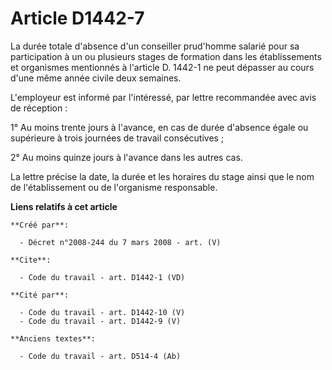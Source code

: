 # Article D1442-7

La durée totale d'absence d'un conseiller prud'homme salarié pour sa participation à un ou plusieurs stages de formation dans
les établissements et organismes mentionnés à l'article D. 1442-1 ne peut dépasser au cours d'une même année civile deux
semaines. 

L'employeur est informé par l'intéressé, par lettre recommandée avec avis de réception : 

1° Au moins trente jours à l'avance, en cas de durée d'absence égale ou supérieure à trois journées de travail
consécutives ; 

2° Au moins quinze jours à l'avance dans les autres cas. 

La lettre précise la date, la durée et les horaires du stage ainsi que le nom de l'établissement ou de l'organisme
responsable.

**Liens relatifs à cet article**

	**Créé par**:

	  - Décret n°2008-244 du 7 mars 2008 - art. (V)

	**Cite**:

	  - Code du travail - art. D1442-1 (VD)

	**Cité par**:

	  - Code du travail - art. D1442-10 (V)
	  - Code du travail - art. D1442-9 (V)

	**Anciens textes**:

	  - Code du travail - art. D514-4 (Ab)
